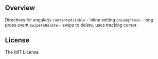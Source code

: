 ## Overview

Directives for angularjs
``contenteditable`` - inline editing
``onLongPress`` - long press event
``swipeToDelete`` - swipe to delete, uses tracking cursor

## License

The MIT License